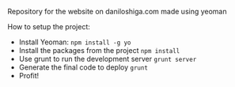 Repository for the website on daniloshiga.com made using yeoman

How to setup the project:

- Install Yeoman: `npm install -g yo`
- Install the packages from the project `npm install`
- Use grunt to run the development server `grunt server`
- Generate the final code to deploy `grunt`
- Profit!
